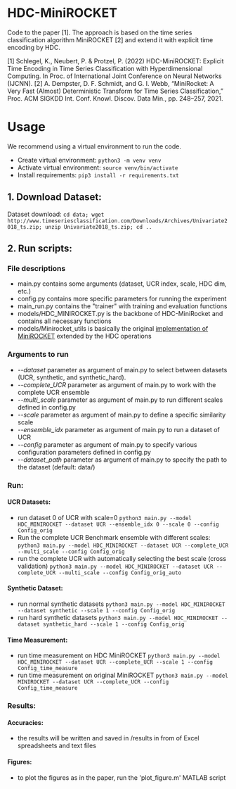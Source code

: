 # HDC-MiniROCKET
Code to the paper [1]. The approach is based on the time series classification algorithm MiniROCKET [2] and extend it with explicit time encoding by HDC.  

[1] Schlegel, K., Neubert, P. & Protzel, P. (2022) HDC-MiniROCKET: Explicit Time Encoding in Time Series Classification with Hyperdimensional Computing. In Proc. of International Joint Conference on Neural Networks (IJCNN).
[2] A. Dempster, D. F. Schmidt, and G. I. Webb, “MiniRocket: A Very Fast (Almost) Deterministic Transform for Time Series Classification,” Proc. ACM SIGKDD Int. Conf. Knowl. Discov. Data Min., pp. 248–257, 2021.

# Usage
We recommend using a virtual environment to run the code.
- Create virtual environment:
```python3 -m venv venv```
- Activate virtual environment:
```source venv/bin/activate```
- Install requirements:
```pip3 install -r requirements.txt```


## 1. Download Dataset:
Dataset download: 
```cd data; wget http://www.timeseriesclassification.com/Downloads/Archives/Univariate2018_ts.zip; unzip Univariate2018_ts.zip; cd ..```

## 2. Run scripts:
### File descriptions 
- main.py contains some arguments (dataset, UCR index, scale, HDC dim, etc.)
- config.py contains more specific parameters for running the experiment 
- main_run.py contains the "trainer" with training and evaluation functions 
- models/HDC_MINIROCKET.py is the backbone of HDC-MiniRocket and contains all necessary functions 
- models/Minirocket_utils is basically the original [implementation of MiniROCKET](https://github.com/angus924/minirocket) extended by the HDC operations 

### Arguments to run
- *--dataset* parameter as argument of main.py to select between datasets (UCR, synthetic, and synthetic_hard).
- *--complete_UCR* parameter as argument of main.py to work with the complete UCR ensemble 
- *--multi_scale* parameter as argument of main.py to run different scales defined in config.py
- *--scale* parameter as argument of main.py to define a specific similarity scale
- *--ensemble_idx* parameter as argument of main.py to run a dataset of UCR
- *--config* parameter as argument of main.py to specify various configuration parameters defined in config.py 
- *--dataset_path* parameter as argument of main.py to specify the path to the dataset (default: data/)

### Run:
#### UCR Datasets:
- run dataset 0 of UCR with scale=0
```python3 main.py --model HDC_MINIROCKET --dataset UCR --ensemble_idx 0 --scale 0 --config Config_orig```
- Run the complete UCR Benchmark ensemble with different scales: 
```python3 main.py --model HDC_MINIROCKET --dataset UCR --complete_UCR --multi_scale --config Config_orig```
- run the complete UCR with automatically selecting the best scale (cross validation)
```python3 main.py --model HDC_MINIROCKET --dataset UCR --complete_UCR --multi_scale --config Config_orig_auto```
#### Synthetic Dataset:
- run normal synthetic datasets
```python3 main.py --model HDC_MINIROCKET --dataset synthetic --scale 1 --config Config_orig```
- run hard synthetic datasets
```python3 main.py --model HDC_MINIROCKET --dataset synthetic_hard --scale 1 --config Config_orig```
#### Time Measurement:
- run time measurement on HDC MiniROCKET
```python3 main.py --model HDC_MINIROCKET --dataset UCR --complete_UCR --scale 1 --config Config_time_measure```
- run time measurement on original MiniROCKET
```python3 main.py --model MINIROCKET --dataset UCR --complete_UCR --config Config_time_measure```

### Results:
#### Accuracies:
- the results will be written and saved in /results in from of Excel spreadsheets and text files
#### Figures:
- to plot the figures as in the paper, run the 'plot_figure.m' MATLAB script 